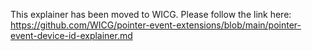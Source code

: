 This explainer has been moved to WICG. Please follow the link here:
https://github.com/WICG/pointer-event-extensions/blob/main/pointer-event-device-id-explainer.md
